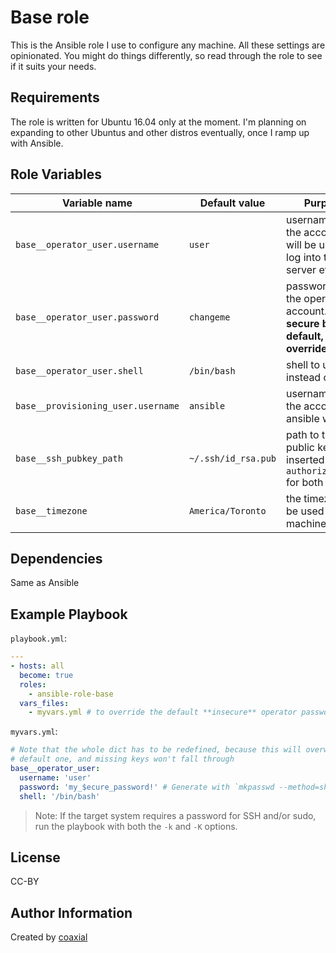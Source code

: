Base role
=========

This is the Ansible role I use to configure any machine. All these settings are
opinionated. You might do things differently, so read through the role to see
if it suits your needs.

Requirements
------------

The role is written for Ubuntu 16.04 only at the moment. I'm planning on
expanding to other Ubuntus and other distros eventually, once I ramp up with
Ansible.

Role Variables
--------------

Variable name | Default value | Purpose
--- | --- | ---
`base__operator_user.username` | `user` | username for the account that will be used to log into the server etc.
`base__operator_user.password` | `changeme` | password for the operator account. **Not secure by default, override it!**
`base__operator_user.shell` | `/bin/bash` | shell to use instead of `sh`
`base__provisioning_user.username` | `ansible` | username for the account that ansible will use
`base__ssh_pubkey_path` | `~/.ssh/id_rsa.pub` | path to the public key to be inserted into `authorized_keys` for both users
`base__timezone` | `America/Toronto` | the timezone to be used on the machine

Dependencies
------------

Same as Ansible

Example Playbook
----------------

`playbook.yml`:
```yaml
---
- hosts: all
  become: true
  roles:
    - ansible-role-base
  vars_files:
    - myvars.yml # to override the default **insecure** operator password
```

`myvars.yml`:
```yaml
# Note that the whole dict has to be redefined, because this will overwrite the
# default one, and missing keys won't fall through
base__operator_user:
  username: 'user'
  password: 'my_$ecure_password!' # Generate with `mkpasswd --method=sha-512`, and encrypt with vault
  shell: '/bin/bash'
```

> Note: If the target system requires a password for SSH and/or sudo, run the
> playbook with both the `-k` and `-K` options.

License
-------

CC-BY

Author Information
------------------

Created by [coaxial](https://64b.it)
